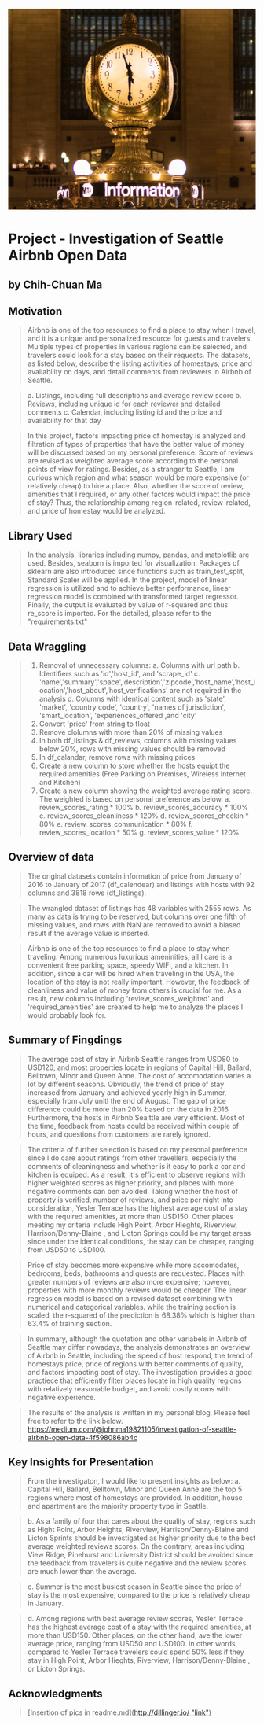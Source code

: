 ![image](https://github.com/ezman1105/Data-Scientist-Project-InvestigationOfSeattleAirbnbOpenData/blob/main/pexels-info.jpeg)

# Project - Investigation of Seattle Airbnb Open Data
## by Chih-Chuan Ma


## Motivation

> Airbnb is one of the top resources to find a place to stay when I travel, and it is a unique and personalized resource for guests and travelers. Multiple types of properties in various regions can be selected, and travelers could look for a stay based on their requests. The datasets, as listed below, describe the listing activities of homestays, price and availability on days, and detail comments from reviewers in Airbnb of Seattle. 

> a. Listings, including full descriptions and average review score 
> b. Reviews, including unique id for each reviewer and detailed comments 
> c. Calendar, including listing id and the price and availability for that day 

> In this project, factors impacting price of homestay is analyzed and filtration of types of properties that have the better value of money will be discussed based on my personal preference. Score of reviews are revised as weighted average score according to the personal points of view for ratings. Besides, as a stranger to Seattle, I am curious which region and what season would be more expensive (or relatively cheap) to hire a place. Also, whether the score of review, amenities that I required, or any other factors would impact the price of stay? Thus, the relationship among region-related, review-related, and price of homestay would be analyzed.

## Library Used
> In the analysis, libraries including numpy, pandas, and matplotlib are used. Besides, seaborn is imported for visualization. Packages of sklearn are also introduced since functions such as train_test_split, Standard Scaler will be applied. In the project, model of linear regression is utilized and to achieve better performance, linear regression model is combined with transformed target regressor. Finally, the output is evaluated by value of r-squared and thus re_score is imported.
> For the detailed, please refer to the "requirements.txt"

## Data Wraggling 

> 1. Removal of unnecessary columns: 
     a. Columns with url path
     b. Identifiers such as 'id','host_id', and 'scrape_id'
     c. 'name','summary','space','description','zipcode','host_name','host_location','host_about','host_verifications' are not required in the analysis
     d. Columns with identical content such as 'state', 'market', 'country code', 'country', 'names of jurisdiction', 'smart_location', 'experiences_offered ,and 'city'
> 2. Convert 'price' from string to float
> 3. Remove clolumns with more than 20% of missing values
> 4. In both df_listings & df_reviews, columns with missing values below 20%, rows with missing values should be removed
> 5. In df_calandar, remove rows with missing prices  
> 6. Create a new column to store whether the hosts equipt the required amenities (Free Parking on Premises, Wireless Internet and Kitchen)  
> 7. Create a new column showing the weighted average rating score. The weighted is based on personal preference as below.
     a. review_scores_rating * 100%
     b. review_scores_accuracy * 100%
     c. review_scores_cleanliness * 120%
     d. review_scores_checkin * 80%
     e. review_scores_communication * 80%
     f. review_scores_location * 50%
     g. review_scores_value * 120%

## Overview of data
> The original datasets contain information of price from January of 2016 to January of 2017 (df_calendear) and listings with hosts with 92 columns and 3818 rows (df_listings). 

> The wrangled dataset of listings has 48 variables with 2555 rows. As many as data is trying to be reserved, but columns over one fifth of missing values, and rows with NaN are removed to avoid a biased result if the average value is inserted. 

> Airbnb is one of the top resources to find a place to stay when traveling. Among numerous luxurious ameninities, all I care is a convenient free parking space, speedy WIFI, and a kitchen. In addition, since a car will be hired when traveling in the USA, the location of the stay is not really important. However, the feedback of cleanliness and value of money from others is crucial for me. As a result, new columns including 'review_scores_weighted' and 'required_amenities' are created to help me to analyze the places I would probably look for.

## Summary of Fingdings

> The average cost of stay in Airbnb Seattle ranges from USD80 to USD120, and most properties locate in regions of Capital Hill, Ballard, Belltown, Minor and Queen Anne. The cost of accomodation varies a lot by different seasons. Obviously, the trend of price of stay increased from January and achieved yearly high in Summer, especially from July unitl the end of August. The gap of price difference could be more than 20% based on the data in 2016. Furthermore, the hosts in Airbnb Sealttle are very efficient. Most of the time, feedback from hosts could be received within couple of hours, and questions from customers are rarely ignored.

> The criteria of further selection is based on my personal preference since I do care about ratings from other travellers, especially the comments of cleaningness and whether is it easy to park a car and kitchen is equiped. As a result, it's efficient to observe regions with higher weighted scores as higher priority, and places with more negative comments can ben avoided. Taking whether the host of property is verified, number of reviews, and price per night into consideration, Yesler Terrace has the highest average cost of a stay with the required amenities, at more than USD150. Other places meeting my criteria include High Point, Arbor Hieghts, Riverview, Harrison/Denny-Blaine , and Licton Springs could be my target areas since under the identical conditions, the stay can be cheaper, ranging from USD50 to USD100.

> Price of stay becomes more expensive while more accomodates, bedrooms, beds, bathrooms and guests are requested. Places with greater numbers of reviews are also more expensive; however, properties with more monthly reviews would be cheaper. The linear regression model is based on a revised dataset combining with numerical and categorical variables. while the training section is scaled, the r-squared of the prediction is 68.38% which is higher than 63.4% of training section.

> In summary, although the quotation and other variabels in Airbnb of Seattle may differ nowadays, the analysis demonstrates an overview of Airbnb in Seattle, including the speed of host respond, the trend of homestays price, price of regions with better comments of quality, and factors impacting cost of stay. The investigation provides a good practiece that efficiently filter places locate in high quality regions with relatively reasonable budget, and avoid costly rooms with negative experience.

> The results of the analysis is written in my personal blog. Please feel free to refer to the link below.
> https://medium.com/@johnma19821105/investigation-of-seattle-airbnb-open-data-4f598086ab4c

## Key Insights for Presentation

> From the investigaton, I would like to present insights as below: 
> a. Capital Hill, Ballard, Belltown, Minor and Queen Anne are the top 5 regions where most of homestays are provided. In addition, house and apartment are the majority property type in Seattle.

> b. As a family of four that cares about the quality of stay, regions such as Hight Point, Arbor Heights, Riverview, Harrison/Denny-Blaine and Licton Sprints should be investigated as higher priority due to the best average weighted reviews scores. On the contrary, areas including View Ridge, Pinehurst and University District should be avoided since the feedback from travelers is quite negative and the review scores are much lower than the average.

> c. Summer is the most busiest season in Seattle since the price of stay is the most expensive, compared to the price is relatively cheap in January.

> d. Among regions with best average review scores, Yesler Terrace has the highest average cost of a stay with the required amenities, at more than USD150. Other places, on the other hand, ave the lower average price, ranging from USD50 and USD100. In other words, compared to Yesler Terrace travelers could spend 50% less if they stay in High Point, Arbor Hieghts, Riverview, Harrison/Denny-Blaine , or Licton Springs.

## Acknowledgments
> [Insertion of pics in readme.md]([http://dillinger.io/ "link"](https://www.pexels.com/zh-tw/search/information/))
